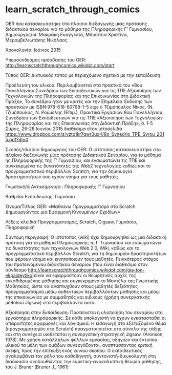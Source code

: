 # learn_scratch_through_comics
OER που κατασκευάστηκε στο πλαίσιο διεξαγωγής  μιας πρότασης διδακτικού σεναρίου για το μάθημα της Πληροφορικής Γ’ Γυμνασίου,
Δημιουργός/οί:  Μακράκη Ευαγγελία, Μπούτσια Χριστίνα, Μεραμβελιωτάκης Νικόλαος

Χρονολογία: Ιούνιος 2015

Υπερσύνδεσμος πρόσβασης του OER: http://learnscratchthroughcomics.wikidot.com/start 

Τύπος OER: Δικτυακός τόπος με περιεχόμενο σχετικό με την εκπαίδευση.  

Προέλευση του υλικού: Περιλαμβάνεται στα πρακτικά του «8ου Πανελλήνιου Συνεδρίου των Εκπαιδευτικών για τις ΤΠΕ Αξιοποίηση των Τεχνολογιών της Πληροφορίας και της Επικοινωνίας στη Διδακτική Πράξη», Το συνέδριο ήταν με κριτές και την Επιμέλεια Έκδοσης των πρακτικών με ISBN:978-618-80768-1-5 είχε ο Τζιμόπουλος Νίκος. (Ν. Τζιμόπουλος, Ν. Ρούμελης (Επιμ.), Πρακτικά Εργασιών 8ου Πανελλήνιου Συνεδρίου των Εκπαιδευτικών για τις ΤΠΕ «Αξιοποίηση των Τεχνολογιών της Πληροφορίας και της Επικοινωνίας στη Διδακτική Πράξη», σ. 1-5 Σύρος, 26-28 Ιουνίου 2015 διαθέσιμα στην ιστοσελίδα https://www.dropbox.com/s/vzto1kr7qwr3ux4/8o_Synedrio_TPE_Syrou_2015.pdf?dl=0 

Σκοπός/πλαίσιο δημιουργίας του OER: Ο ιστότοπος κατασκευάστηκε στο πλαίσιο διεξαγωγής μίας πρότασης Διδακτικού Σεναρίου, για το μάθημα ης Πληροφορικής της Γ’ Γυμνασίου, και ενσωματώνει τις ΤΠΕ και συγκεκριμένα τις δυνατότητες της Web2 τεχνολογίας καθώς και το προγραμματιστικό περιβάλλον Scratch, για την δημιουργία δραστηριοτήτων που έχουν νόημα για τους μαθητές.

Γνωστικό/ά Αντικείμενο/α : Πληροφορικής Γ’ Γυμνασίου

Βαθμίδα Εκπαίδευσης: Γυμνάσιο

Όνομα/Τίτλος OER: «Μαθαίνω Προγραμματισμό στο Scratch Δημιουργώντας μια Εφαρμογή Κινουμένων Σχεδίων»

Λέξεις κλειδιά:Προγραμματισμός, Scratch, Gigsaw, Γυμνάσιο, Πληροφορική

Σύντομη περιγραφή:
Ο ιστότοπος (wiki) έχει δημιουργηθεί ως μια διδακτική πρόταση για το μάθημα Πληροφορικής τς Γ’ Γυμνασίου και ενσωματώνει τις δυνατότητες των τεχνολογιών Web 2.0, Wiki, καθώς και το προγραμματιστικό περιβάλλον Scratch, για τη δημιουργία δραστηριοτήτων που φέρουν νόημα και κινητοποιούν τους μαθητές. Γενικότερος στόχος του προτεινόμενου διδακτικού σεναρίου (που είναι διαθέσιμο στον σύνδεσμο http://learnscratchthroughcomics.wikidot.com/gia-ton-ekpaideytiko)είναι να εφαρμοστούν οι θεωρητικές αρχές της εγκαθιδρυμένης μάθησης και συγκεκριμένα το Μοντέλο της Γνωστικής Μαθητείας, ώστε να αναπτυχθούν στους μαθητές δεξιότητες προγραμματισμού μέσω αυθεντικών περιβαλλόντων μάθησης και μέσω της επικοινωνίας με συμμαθητές και ειδικούς (χρήση συνεργατικής μέθόδου Jigsaw) στα περιβάλλοντα αυτά. 

Αξιοποίηση στην Εκπαίδευση: 
Προτείνεται η υλοποίηση του σεναρίου στο εργαστήριο πληροφορικής. Σε κάθε υπολογιστή να έχουν εγκατασταθεί οι απαραίτητες εφαρμογές και λογισμικά. Η εισαγωγή στο εξεταζόμενο θέμα (προγραμματισμός στο Scratch) πραγματοποιείται στο σύνολο της τάξης και στη συνέχεια υιοθετείται η συνεργατική στρατηγική Jigsaw. (Aronson, 1978). Με  χρήση κατάλληλων φύλλων εργασίας, οδηγιών και έντυπου υλικού τα μέλη των ομάδων συνεργάζονται, αναπτύσσοντας κριτική σκέψη, προς την επίτευξη ενός κοινού σκοπού. Ο εκπαιδευτικός αναλαμβάνει τον ρόλο του καθοδηγητή, συντονιστή-διευκολυντή στη διαδικασία ακολουθώντας την ευρετική-ανακαλυπτική θεωρία μάθησης του J. Bruner (Βruner J., 1961)
